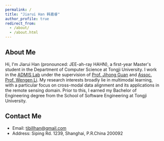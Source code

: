 ```yaml
---
permalink: /
title: "Jiarui Han 韩嘉睿"
author_profile: true
redirect_from: 
  - /about/
  - /about.html
---
```


About Me
------
Hi, I'm Jiarui Han (pronounced: JEE-ah-ray HAHN), a first-year Master's student in the Department of Computer Science at Tongji University. I work in the [ADMIS Lab](https://admis-tongji.github.io/) under the supervision of [Prof. Jihong Guan](https://cs.tongji.edu.cn/info/1061/2814.htm) and [Assoc. Prof. Wengen Li](https://cs.tongji.edu.cn/info/1063/2826.htm). My research interests broadly lie in multimodal learning, with a particular focus on cross-modal data alignment and its applications in the remote sensing domain. Prior to this, I earned my Bachelor of Engineering degree from the School of Software Engineering at Tongji University.

Contact Me
------
* Email: tjbillhan@gmail.com
* Address: Siping Rd. 1239, Shanghai, P.R.China 200092
<!-- Cao'an Highway 4800, Shanghai, P.R.China 201804 -->